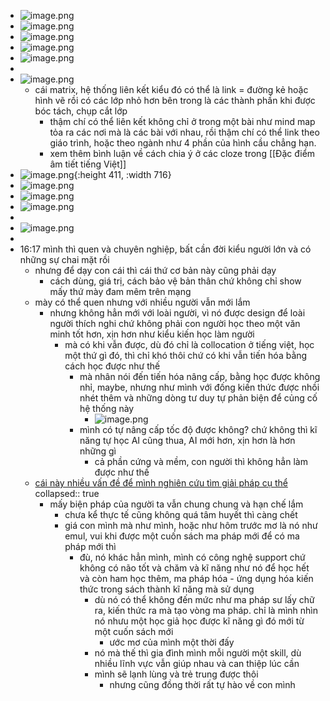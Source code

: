 - ![image.png](../assets/image_1675272721644_0.png)
- ![image.png](../assets/image_1675272734106_0.png)
- ![image.png](../assets/image_1675272740933_0.png)
- ![image.png](../assets/image_1675272749610_0.png)
- ![image.png](../assets/image_1675272755396_0.png)
-
- ![image.png](../assets/image_1675285507014_0.png)
	- cái matrix, hệ thống liên kết kiểu đó có thể là link = đường kẻ hoặc hình vẽ rồi có các lớp nhỏ hơn bên trong là các thành phần khi được bóc tách, chụp cắt lớp
		- thậm chí có thể liên kết không chỉ ở trong một bài như mind map tỏa ra các nơi mà là các bài với nhau, rồi thậm chí có thể link theo giáo trình, hoặc theo ngành như 4 phần của hình cầu chẳng hạn.
		- xem thêm bình luận về cách chia ý ở các cloze trong [[Đặc điểm âm tiết tiếng Việt]]
- ![image.png](../assets/image_1675285513282_0.png){:height 411, :width 716}
- ![image.png](../assets/image_1675285521526_0.png)
- ![image.png](../assets/image_1675285530489_0.png)
- ![image.png](../assets/image_1675285536590_0.png)
-
- ![image.png](../assets/image_1675345136343_0.png)
-
- 16:17 mình thì quen và chuyên nghiệp, bất cần đời kiểu người lớn và có những sự chai mặt rồi
	- nhưng để dạy con cái thì cái thứ cơ bản này cũng phải dạy
		- cách dùng, giá trị, cách bảo vệ bản thân chứ không chỉ show mấy thứ mày đam mêm trên mạng
	- mày có thể quen nhưng với nhiều người vẫn mới lắm
		- nhưng không hẳn mới với loài người, vì nó được design để loài người thích nghi chứ không phải con người học theo một văn minh tốt hơn, xịn hơn như kiểu kiến học làm người
			- mà có khi vẫn được, dù đó chỉ là collocation ở tiếng việt, học một thứ gì đó, thì chỉ khó thôi chứ có khi vẫn tiến hóa bằng cách học được như thế
				- mà nhân nói đến tiến hóa nâng cấp, bằng học được không nhỉ, maybe, nhưng như mình với đống kiến thức được nhồi nhét thêm và những dòng tư duy tự phản biện để củng cố hệ thống này
					- ![image.png](../assets/image_1675502706662_0.png)
				- mình có tự nâng cấp tốc độ được không? chứ không thì kĩ năng tự học AI cũng thua, AI mới hơn, xịn hơn là hơn những gì
					- cả phần cứng và mềm, con người thì không hẳn làm được như thế
	- [cái này nhiều vấn đề để mình nghiên cứu tìm giải pháp cụ thể](https://www.youtube.com/watch?v=ZMa0J7Arc5Y)
	  collapsed:: true
		- mấy biện pháp của người ta vẫn chung chung và hạn chế lắm
			- chưa kể thực tế cũng không quá tâm huyết thì càng chết
			- giá con mình mà như mình, hoặc như hôm trước mơ là nó như emul, vui khi được một cuốn sách ma pháp mới để có ma pháp mới thì
				- đù, nó khác hẳn mình, mình có công nghệ support chứ không có não tốt và chăm và kĩ năng như nó để học hết và còn ham học thêm, ma pháp hóa - ứng dụng hóa kiến thức trong sách thành kĩ năng mà sử dụng
					- dù nó có thể không đến mức như ma pháp sư lấy chữ ra, kiến thức ra mà tạo vòng ma pháp. chỉ là mình nhìn nó nhưu một học giả học được kĩ năng gì đó mới từ một cuốn sách mới
						- ước mơ của mình một thời đấy
					- nó mà thế thì gia đình mình mỗi người một skill, dù nhiều lĩnh vực vẫn giúp nhau và can thiệp lúc cần
					- mình sẽ lạnh lùng và trẻ trung được thôi
						- nhưng cũng đồng thời rất tự hào về con mình